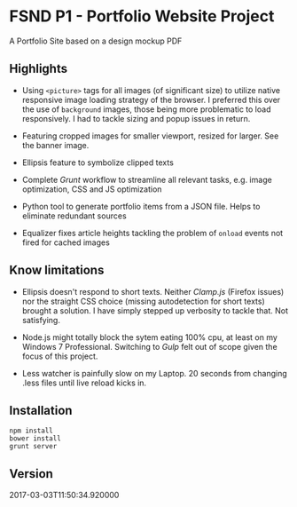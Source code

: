 # FSND P1 - Portfolio Website Project

A Portfolio Site based on a design mockup PDF

## Highlights

* Using `<picture>` tags for all images (of significant size) to utilize
native responsive image loading strategy of the browser. I preferred this over
the use of `background` images, those being more problematic to load responsively.
I had to tackle sizing and popup issues in return.

* Featuring cropped images for smaller viewport, resized for larger. See the
banner image.

* Ellipsis feature to symbolize clipped texts

* Complete *Grunt* workflow to streamline all relevant tasks, e.g. image
optimization, CSS and JS optimization

* Python tool to generate portfolio items from a JSON file. Helps to eliminate
redundant sources

* Equalizer fixes article heights tackling the problem of `onload` events
not fired for cached images

## Know limitations

* Ellipsis doesn't respond to short texts. Neither *Clamp.js* (Firefox issues) nor
the straight CSS choice (missing autodetection for short texts) brought a solution.
I have simply stepped up verbosity to tackle that. Not satisfying.

* Node.js might totally block the sytem eating 100% cpu, at least on my
Windows 7 Professional. Switching to *Gulp* felt out of scope given the focus
of this project.

* Less watcher is painfully slow on my Laptop. 20 seconds from changing .less
files until live reload kicks in.

## Installation

```
npm install
bower install
grunt server
```

## Version

2017-03-03T11:50:34.920000